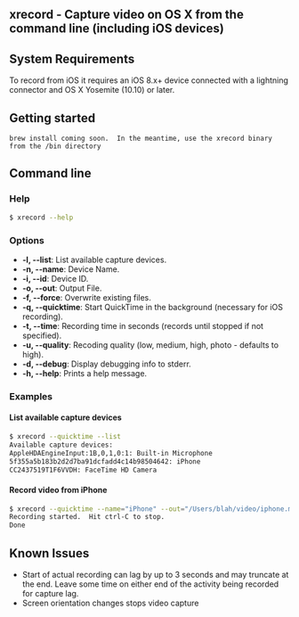 ## xrecord - Capture video on OS X from the command line (including iOS devices)

## System Requirements

To record from iOS it requires an iOS 8.x+ device connected with a lightning connector and OS X Yosemite (10.10) or later.

## Getting started

```
brew install coming soon.  In the meantime, use the xrecord binary from the /bin directory
```

## Command line

### Help
```bash
$ xrecord --help
```

### Options
* **-l, --list**: List available capture devices.
* **-n, --name**: Device Name.
* **-i, --id**: Device ID.
* **-o, --out**: Output File.
* **-f, --force**: Overwrite existing files.
* **-q, --quicktime**: Start QuickTime in the background (necessary for iOS recording).
* **-t, --time**: Recording time in seconds (records until stopped if not specified).
* **-u, --quality**: Recoding quality (low, medium, high, photo - defaults to high).
* **-d, --debug**: Display debugging info to stderr.
* **-h, --help**: Prints a help message.

### Examples

#### List available capture devices
```bash
$ xrecord --quicktime --list
Available capture devices:
AppleHDAEngineInput:1B,0,1,0:1: Built-in Microphone
5f355a5b183b2d2d7ba91dcfadd4c14b98504642: iPhone
CC2437519T1F6VVDH: FaceTime HD Camera
```

#### Record video from iPhone
```bash
$ xrecord --quicktime --name="iPhone" --out="/Users/blah/video/iphone.mp4" --force
Recording started.  Hit ctrl-C to stop.
Done
```

## Known Issues
* Start of actual recording can lag by up to 3 seconds and may truncate at the end.  Leave some time on either end of the activity being recorded for capture lag.
* Screen orientation changes stops video capture
